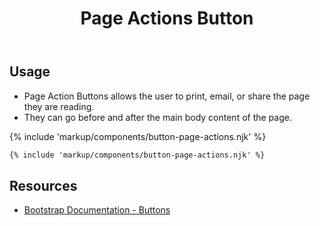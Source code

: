 ﻿---
title: Page Actions Button
summary: Page Actions allow users perform various actions. 
tags: components, buttons
layout: page-guide
eleventyNavigation:
  key: Page Actions Button
  parent: Components
  order: 120
  excerpt: Page Actions allow users perform various actions. 
  img: /img/illustrations/illus-button-page-actions.svg
---

## Usage

- Page Action Buttons allows the user to print, email, or share the page they are reading.
- They can go before and after the main body content of the page.

{% include 'markup/components/button-page-actions.njk' %}

``` html
{% include 'markup/components/button-page-actions.njk' %}
```

## Resources

* <a href="{% include 'links/buttons.njk' %}" target="_blank">Bootstrap Documentation - Buttons</a>
